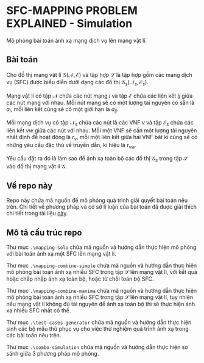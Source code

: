 # SFC-MAPPING PROBLEM EXPLAINED - Simulation

Mô phỏng bài toán ánh xạ mạng dịch vụ lên mạng vật lí.

## Bài toán
Cho đồ thị mạng vật lí $\mathcal{G}\left(\mathcal{N},\mathcal{E}\right)$ và tập hợp $\mathcal{S}$ là tập hợp gồm các mạng dịch vụ (SFC) được biểu diễn dưới dạng các đồ thị $\mathcal{G}_s\left(\mathcal{N}_s,\mathcal{E}_s\right)$.

Mạng vật lí có tập $\mathcal{N}$ chứa các nút mạng $i$ và tập $\mathcal{E}$ chứa các liên kết $ij$ giữa các nút mạng với nhau. Mỗi nút mạng sẽ có một lượng tài nguyên có sẵn là $a_{i}$, mỗi liên kết cũng sẽ có một giới hạn là $a_{ij}$.

Mỗi mạng dịch vụ có tập $\mathcal{N}_s$ chứa các nút là các VNF $v$ và tập $\mathcal{E}_s$ chứa các liên kết $vw$ giữa các nút với nhau. 
Mỗi một VNF sẽ cần một lượng tài nguyên nhất định để hoạt động là $r_{v}$, mỗi một liên kết giữa hai VNF bất kì cũng sẽ có những yêu cầu đặc thù về truyền dẫn, kí hiệu là $r_{vw}$.

Yêu cầu đặt ra đó là làm sao để ánh xạ toàn bộ các đồ thị $\mathcal{G}_{s}$ trong tập $\mathcal{S}$ vào đồ thị mạng vật lí $\mathcal{G}$.

## Về repo này

Repo này chứa mã nguồn để mô phỏng quá trình giải quyết bài toán nêu trên. Chi tiết về phương pháp và cơ sở lí luận của bài toán đã được giải thích chi tiết trong tài liệu [này]().

## Mô tả cấu trúc repo

Thư mục `.\mapping-solo` chứa mã nguồn và hướng dẫn thực hiện mô phỏng với bài toán ánh xạ một SFC lên mạng vật lí.

Thư mục `.\mapping-combine-simple` chứa mã nguồn và hướng dẫn thực hiện mô phỏng bài toán ánh xạ nhiều SFC trong tập $\mathcal{S}$ lên mạng vật lí, với kết quả hoặc chấp nhập ánh xạ toàn bộ, hoặc từ chối toán bộ SFC.

Thư mục `.\mapping-combine-maxima` chứa mã nguồn và hướng dẫn thực hiện mô phỏng bài toán ánh xạ nhiều SFC trong tập $\mathcal{S}$ lên mạng vật lí, tuy nhiên nếu mạng vật lí không đủ tài nguyên để ánh xạ toàn bộ thì sẽ thực hiện ánh xạ nhiều SFC nhất có thể.

Thư mục `.\test-cases-generator` chứa mã nguồn và hướng dẫn thực hiện sinh các bộ mẫu thử phục vụ cho việc thử nghiệm quá trình ánh xạ trong các bài toán nêu trên.

Thư mục `.\combo-simulation` chứa mã nguồn và hướng dẫn thực hiện so sánh giữa 3 phương pháp mô phỏng.